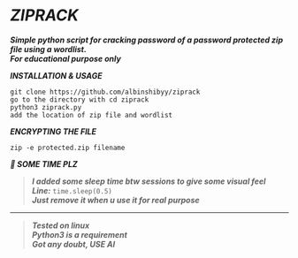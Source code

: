 # ***ZIPRACK***
***Simple python script for cracking password of a password protected zip file using a wordlist.<br>
For educational purpose only***


***INSTALLATION & USAGE***
```
git clone https://github.com/albinshibyy/ziprack
go to the directory with cd ziprack
python3 ziprack.py
add the location of zip file and wordlist
```
 
***ENCRYPTING THE FILE***
```
zip -e protected.zip filename
```

***📢 SOME TIME PLZ***
> ***I added some sleep time btw sessions to give some visual feel*** <br>
> ***Line:*** `time.sleep(0.5)` <br>
> ***Just remove it when u use it for real purpose*** <br>

----

> ***Tested on linux*** <br>
> ***Python3 is a requirement*** <br>
> ***Got any doubt, USE AI*** <br>
